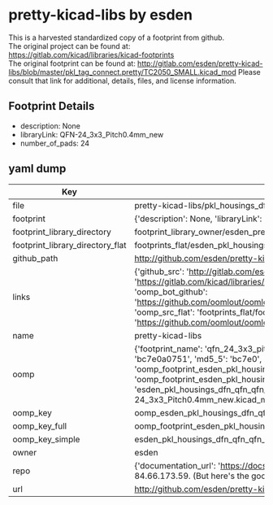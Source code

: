 # pretty-kicad-libs by esden  
This is a harvested standardized copy of a footprint from github.  
The original project can be found at:  
https://gitlab.com/kicad/libraries/kicad-footprints  
The original footprint can be found at:
http://gitlab.com/esden/pretty-kicad-libs/blob/master/pkl_tag_connect.pretty/TC2050_SMALL.kicad_mod
Please consult that link for additional, details, files, and license information.  
## Footprint Details
* description: None  
* libraryLink: QFN-24_3x3_Pitch0.4mm_new  
* number_of_pads: 24  
## yaml dump  
| Key | Value |  
| --- | --- |  
| file | pretty-kicad-libs/pkl_housings_dfn_qfn.pretty/QFN-24_3x3_Pitch0.4mm_new.kicad_mod |  
| footprint | {'description': None, 'libraryLink': 'QFN-24_3x3_Pitch0.4mm_new', 'number_of_pads': 24} |  
| footprint_library_directory | footprint_library_owner/esden_pretty-kicad-libs |  
| footprint_library_directory_flat | footprints_flat/esden_pkl_housings_dfn_qfn_qfn_24_3x3_pitch0_4mm_new/working |  
| github_path | http://github.com/esden/pretty-kicad-libs/blob/master/pkl_housings_dfn_qfn.pretty/QFN-24_3x3_Pitch0.4mm_new.kicad_mod |  
| links | {'github_src': 'http://gitlab.com/esden/pretty-kicad-libs/blob/master/pkl_tag_connect.pretty/TC2050_SMALL.kicad_mod', 'github_src_repo': 'https://gitlab.com/kicad/libraries/kicad-footprints', 'oomp_bot': 'footprints/esden_pkl_housings_dfn_qfn_qfn_24_3x3_pitch0_4mm_new/working', 'oomp_bot_github': 'https://github.com/oomlout/oomlout_oomp_footprint_bot/tree/main/footprints/esden_pkl_housings_dfn_qfn_qfn_24_3x3_pitch0_4mm_new/working', 'oomp_src_flat': 'footprints_flat/footprints_flat/esden_pkl_housings_dfn_qfn_qfn_24_3x3_pitch0_4mm_new/working', 'oomp_src_flat_github': 'https://github.com/oomlout/oomlout_oomp_footprint_src/tree/main/footprints_flat/esden_pkl_housings_dfn_qfn_qfn_24_3x3_pitch0_4mm_new/working'} |  
| name | pretty-kicad-libs |  
| oomp | {'footprint_name': 'qfn_24_3x3_pitch0_4mm_new', 'library_name': 'pkl_housings_dfn_qfn', 'md5': 'bc7e0a07519909ff87e2832ff3a405fc', 'md5_10': 'bc7e0a0751', 'md5_5': 'bc7e0', 'md5_6': 'bc7e0a', 'oomp_key': 'oomp_esden_pkl_housings_dfn_qfn_qfn_24_3x3_pitch0_4mm_new', 'oomp_key_extra': 'oomp_footprint_esden_pkl_housings_dfn_qfn_qfn_24_3x3_pitch0_4mm_new', 'oomp_key_full': 'oomp_footprint_esden_pkl_housings_dfn_qfn_qfn_24_3x3_pitch0_4mm_new_bc7e0a', 'oomp_key_simple': 'esden_pkl_housings_dfn_qfn_qfn_24_3x3_pitch0_4mm_new', 'original_filename': 'pretty-kicad-libs/pkl_housings_dfn_qfn.pretty/QFN-24_3x3_Pitch0.4mm_new.kicad_mod', 'owner_name': 'esden'} |  
| oomp_key | oomp_esden_pkl_housings_dfn_qfn_qfn_24_3x3_pitch0_4mm_new |  
| oomp_key_full | oomp_footprint_esden_pkl_housings_dfn_qfn_qfn_24_3x3_pitch0_4mm_new |  
| oomp_key_simple | esden_pkl_housings_dfn_qfn_qfn_24_3x3_pitch0_4mm_new |  
| owner | esden |  
| repo | {'documentation_url': 'https://docs.github.com/rest/overview/resources-in-the-rest-api#rate-limiting', 'message': "API rate limit exceeded for 84.66.173.59. (But here's the good news: Authenticated requests get a higher rate limit. Check out the documentation for more details.)"} |  
| url | http://github.com/esden/pretty-kicad-libs |  

